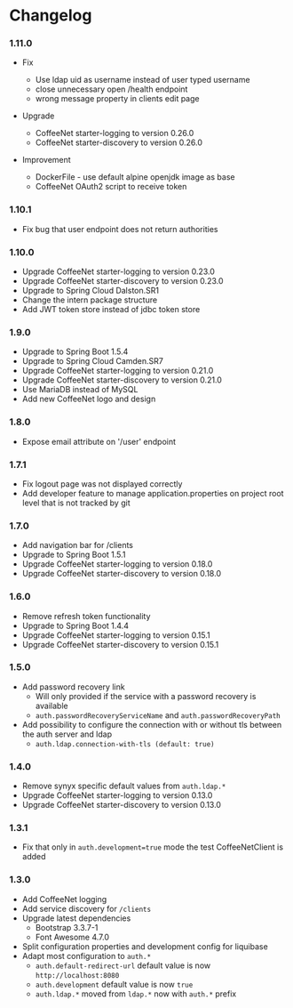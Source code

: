 # Changelog 

### 1.11.0

* Fix
  * Use ldap uid as username instead of user typed username
  * close unnecessary open /health endpoint
  * wrong message property in clients edit page

* Upgrade
  * CoffeeNet starter-logging to version 0.26.0
  * CoffeeNet starter-discovery to version 0.26.0

* Improvement
  * DockerFile - use default alpine openjdk image as base
  * CoffeeNet OAuth2 script to receive token

### 1.10.1
* Fix bug that user endpoint does not return authorities

### 1.10.0
* Upgrade CoffeeNet starter-logging to version 0.23.0
* Upgrade CoffeeNet starter-discovery to version 0.23.0
* Upgrade to Spring Cloud Dalston.SR1
* Change the intern package structure
* Add JWT token store instead of jdbc token store

### 1.9.0
* Upgrade to Spring Boot 1.5.4
* Upgrade to Spring Cloud Camden.SR7
* Upgrade CoffeeNet starter-logging to version 0.21.0
* Upgrade CoffeeNet starter-discovery to version 0.21.0
* Use MariaDB instead of MySQL
* Add new CoffeeNet logo and design

### 1.8.0
* Expose email attribute on '/user' endpoint

### 1.7.1
* Fix logout page was not displayed correctly
* Add developer feature to manage application.properties on project root level that is not tracked by git

### 1.7.0
* Add navigation bar for /clients
* Upgrade to Spring Boot 1.5.1
* Upgrade CoffeeNet starter-logging to version 0.18.0
* Upgrade CoffeeNet starter-discovery to version 0.18.0

### 1.6.0
* Remove refresh token functionality
* Upgrade to Spring Boot 1.4.4
* Upgrade CoffeeNet starter-logging to version 0.15.1
* Upgrade CoffeeNet starter-discovery to version 0.15.1

### 1.5.0
* Add password recovery link
  * Will only provided if the service with a password recovery is available
  * `auth.passwordRecoveryServiceName` and `auth.passwordRecoveryPath`
* Add possibility to configure the connection with or without tls between the auth server and ldap
  * `auth.ldap.connection-with-tls (default: true)`

### 1.4.0
* Remove synyx specific default values from `auth.ldap.*`
* Upgrade CoffeeNet starter-logging to version 0.13.0
* Upgrade CoffeeNet starter-discovery to version 0.13.0

### 1.3.1
* Fix that only in `auth.development=true` mode the test CoffeeNetClient is added

### 1.3.0
* Add CoffeeNet logging
* Add service discovery for `/clients`
* Upgrade latest dependencies
  * Bootstrap 3.3.7-1
  * Font Awesome 4.7.0
* Split configuration properties and development config for liquibase
* Adapt most configuration to `auth.*`
  * `auth.default-redirect-url` default value is now `http://localhost:8080`
  * `auth.development` default value is now `true`
  * `auth.ldap.*` moved from `ldap.*` now with `auth.*` prefix